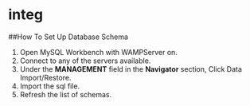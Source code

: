 # integ

##How To Set Up Database Schema
1. Open MySQL Workbench with WAMPServer on.
2. Connect to any of the servers available.
3. Under the **MANAGEMENT** field in the **Navigator** section, Click Data Import/Restore.
4. Import the sql file.
5. Refresh the list of schemas.
